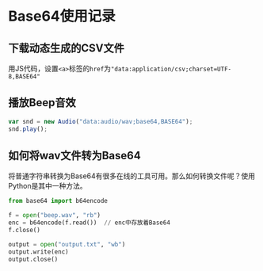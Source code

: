 # Base64使用记录
## 下载动态生成的CSV文件
用JS代码，设置`<a>`标签的`href`为`"data:application/csv;charset=UTF-8,BASE64"`

## 播放Beep音效
```js
var snd = new Audio("data:audio/wav;base64,BASE64");
snd.play();
```

## 如何将wav文件转为Base64
将普通字符串转换为Base64有很多在线的工具可用。那么如何转换文件呢？使用Python是其中一种方法。

```python
from base64 import b64encode

f = open("beep.wav", "rb")
enc = b64encode(f.read())  // enc中存放着Base64
f.close()

output = open("output.txt", "wb")
output.write(enc)
output.close()
```